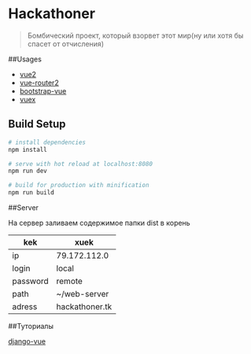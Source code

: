 # Hackathoner

> Бомбический проект, который взорвет этот мир(ну или хотя бы спасет от отчисления)

##Usages
* [vue2](https://vuejs.org/)
* [vue-router2](https://router.vuejs.org/ru/) 
* [bootstrap-vue](https://bootstrap-vue.js.org/)
* [vuex](https://vuex.vuejs.org/ru/intro.html)

## Build Setup

``` bash
# install dependencies
npm install

# serve with hot reload at localhost:8080
npm run dev

# build for production with minification
npm run build

```

##Server

На сервер заливаем содержимое папки dist в корень

kek | xuek
----- | -----
ip | 79.172.112.0 
login | local
password | remote
path | ~/web-server
adress | hackathoner.tk

##Туториалы

[django-vue](https://dev.to/rpalo/vue-on-django-part-1)